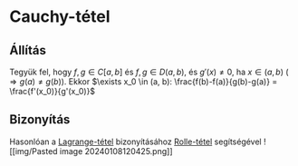 # Cauchy-tétel

## Állítás
Tegyük fel, hogy $f,g \in C[a, b]$ és $f, g \in D(a, b)$, és $g'(x) \neq 0$, ha $x \in (a, b)$ ($\Rightarrow g(a) \neq g(b)$). Ekkor $\exists x_0 \in (a, b): \frac{f(b)-f(a)}{g(b)-g(a)} = \frac{f'(x_0)}{g'(x_0)}$ 
## Bizonyítás
Hasonlóan a [Lagrange-tétel](lagrange-tetel.md) bizonyításához [Rolle-tétel](rolle-tetel.md) segítségével
![[img/Pasted image 20240108120425.png]]